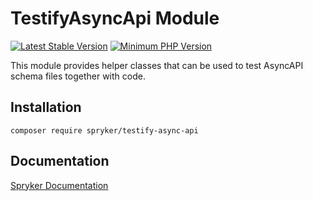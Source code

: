 # TestifyAsyncApi Module
[![Latest Stable Version](https://poser.pugx.org/spryker/testify-async-api/v/stable.svg)](https://packagist.org/packages/spryker/testify-async-api)
[![Minimum PHP Version](https://img.shields.io/badge/php-%3E%3D%208.3-8892BF.svg)](https://php.net/)

This module provides helper classes that can be used to test AsyncAPI schema files together with code.

## Installation

```
composer require spryker/testify-async-api
```

## Documentation

[Spryker Documentation](https://docs.spryker.com)
